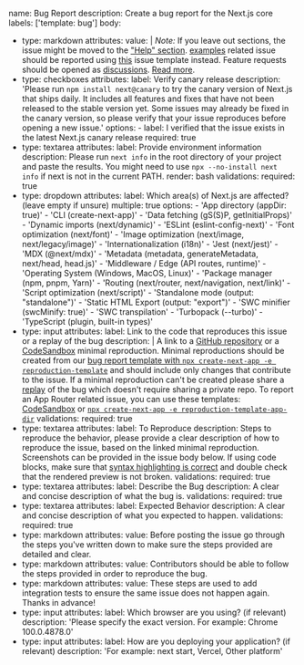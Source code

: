 name: Bug Report
description: Create a bug report for the Next.js core
labels: ['template: bug']
body:
  - type: markdown
    attributes:
      value: |
        *Note:* If you leave out sections, the issue might be moved to the ["Help" section](https://github.com/vercel/next.js/discussions/categories/help).
        [examples](https://github.com/vercel/next.js/tree/canary/examples) related issue should be reported using [this](https://github.com/vercel/next.js/issues/new?assignees=&labels=type%3A+example%2Ctemplate%3A+bug&template=2.example_bug_report.yml) issue template instead.
        Feature requests should be opened as [discussions](https://github.com/vercel/next.js/discussions/new?category=ideas). [Read more](https://github.com/vercel/next.js/blob/canary/contributing/core/adding-features.md).
  - type: checkboxes
    attributes:
      label: Verify canary release
      description: 'Please run `npm install next@canary` to try the canary version of Next.js that ships daily. It includes all features and fixes that have not been released to the stable version yet. Some issues may already be fixed in the canary version, so please verify that your issue reproduces before opening a new issue.'
      options:
        - label: I verified that the issue exists in the latest Next.js canary release
          required: true
  - type: textarea
    attributes:
      label: Provide environment information
      description: Please run `next info` in the root directory of your project and paste the results. You might need to use `npx --no-install next info` if next is not in the current PATH.
      render: bash
    validations:
      required: true
  - type: dropdown
    attributes:
      label: Which area(s) of Next.js are affected? (leave empty if unsure)
      multiple: true
      options:
        - 'App directory (appDir: true)'
        - 'CLI (create-next-app)'
        - 'Data fetching (gS(S)P, getInitialProps)'
        - 'Dynamic imports (next/dynamic)'
        - 'ESLint (eslint-config-next)'
        - 'Font optimization (next/font)'
        - 'Image optimization (next/image, next/legacy/image)'
        - 'Internationalization (i18n)'
        - 'Jest (next/jest)'
        - 'MDX (@next/mdx)'
        - 'Metadata (metadata, generateMetadata, next/head, head.js)'
        - 'Middleware / Edge (API routes, runtime)'
        - 'Operating System (Windows, MacOS, Linux)'
        - 'Package manager (npm, pnpm, Yarn)'
        - 'Routing (next/router, next/navigation, next/link)'
        - 'Script optimization (next/script)'
        - 'Standalone mode (output: "standalone")'
        - 'Static HTML Export (output: "export")'
        - 'SWC minifier (swcMinify: true)'
        - 'SWC transpilation'
        - 'Turbopack (--turbo)'
        - 'TypeScript (plugin, built-in types)'
  - type: input
    attributes:
      label: Link to the code that reproduces this issue or a replay of the bug
      description: |
        A link to a [GitHub repository](https://github.com/vercel/next.js/tree/canary/examples/reproduction-template) or a [CodeSandbox](https://codesandbox.io/p/sandbox/github/vercel/next.js/tree/canary/examples/reproduction-template) minimal reproduction. Minimal reproductions should be created from our [bug report template with `npx create-next-app -e reproduction-template`](https://github.com/vercel/next.js/tree/canary/examples/reproduction-template) and should include only changes that contribute to the issue.
        If a minimal reproduction can't be created please share a [replay](https://www.replay.io/) of the bug which doesn't require sharing a private repo.
        To report an App Router related issue, you can use these templates: [CodeSandbox](https://codesandbox.io/p/sandbox/github/vercel/next.js/tree/canary/examples/reproduction-template-app-dir) or [`npx create-next-app -e reproduction-template-app-dir`](https://github.com/vercel/next.js/tree/canary/examples/reproduction-template-app-dir)
    validations:
      required: true
  - type: textarea
    attributes:
      label: To Reproduce
      description: Steps to reproduce the behavior, please provide a clear description of how to reproduce the issue, based on the linked minimal reproduction. Screenshots can be provided in the issue body below. If using code blocks, make sure that [syntax highlighting is correct](https://docs.github.com/en/get-started/writing-on-github/working-with-advanced-formatting/creating-and-highlighting-code-blocks#syntax-highlighting) and double check that the rendered preview is not broken.
    validations:
      required: true
  - type: textarea
    attributes:
      label: Describe the Bug
      description: A clear and concise description of what the bug is.
    validations:
      required: true
  - type: textarea
    attributes:
      label: Expected Behavior
      description: A clear and concise description of what you expected to happen.
    validations:
      required: true
  - type: markdown
    attributes:
      value: Before posting the issue go through the steps you've written down to make sure the steps provided are detailed and clear.
  - type: markdown
    attributes:
      value: Contributors should be able to follow the steps provided in order to reproduce the bug.
  - type: markdown
    attributes:
      value: These steps are used to add integration tests to ensure the same issue does not happen again. Thanks in advance!
  - type: input
    attributes:
      label: Which browser are you using? (if relevant)
      description: 'Please specify the exact version. For example: Chrome 100.0.4878.0'
  - type: input
    attributes:
      label: How are you deploying your application? (if relevant)
      description: 'For example: next start, Vercel, Other platform'
